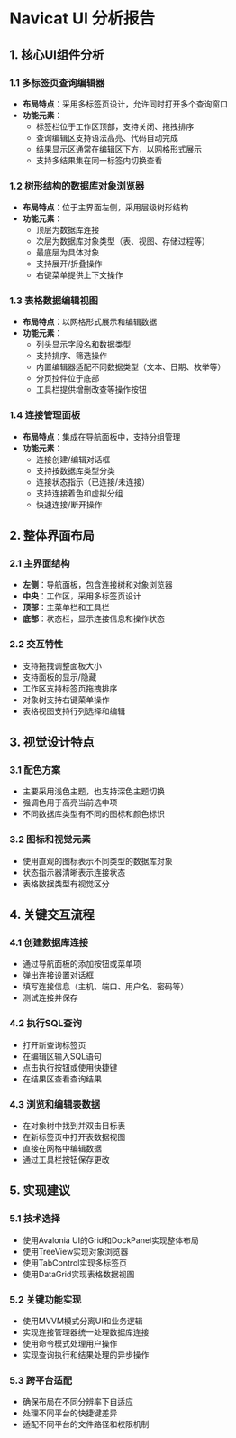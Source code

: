 # Navicat UI 分析报告

## 1. 核心UI组件分析

### 1.1 多标签页查询编辑器
- **布局特点**：采用多标签页设计，允许同时打开多个查询窗口
- **功能元素**：
  - 标签栏位于工作区顶部，支持关闭、拖拽排序
  - 查询编辑区支持语法高亮、代码自动完成
  - 结果显示区通常在编辑区下方，以网格形式展示
  - 支持多结果集在同一标签内切换查看

### 1.2 树形结构的数据库对象浏览器
- **布局特点**：位于主界面左侧，采用层级树形结构
- **功能元素**：
  - 顶层为数据库连接
  - 次层为数据库对象类型（表、视图、存储过程等）
  - 最底层为具体对象
  - 支持展开/折叠操作
  - 右键菜单提供上下文操作

### 1.3 表格数据编辑视图
- **布局特点**：以网格形式展示和编辑数据
- **功能元素**：
  - 列头显示字段名和数据类型
  - 支持排序、筛选操作
  - 内置编辑器适配不同数据类型（文本、日期、枚举等）
  - 分页控件位于底部
  - 工具栏提供增删改查等操作按钮

### 1.4 连接管理面板
- **布局特点**：集成在导航面板中，支持分组管理
- **功能元素**：
  - 连接创建/编辑对话框
  - 支持按数据库类型分类
  - 连接状态指示（已连接/未连接）
  - 支持连接着色和虚拟分组
  - 快速连接/断开操作

## 2. 整体界面布局

### 2.1 主界面结构
- **左侧**：导航面板，包含连接树和对象浏览器
- **中央**：工作区，采用多标签页设计
- **顶部**：主菜单栏和工具栏
- **底部**：状态栏，显示连接信息和操作状态

### 2.2 交互特性
- 支持拖拽调整面板大小
- 支持面板的显示/隐藏
- 工作区支持标签页拖拽排序
- 对象树支持右键菜单操作
- 表格视图支持行列选择和编辑

## 3. 视觉设计特点

### 3.1 配色方案
- 主要采用浅色主题，也支持深色主题切换
- 强调色用于高亮当前选中项
- 不同数据库类型有不同的图标和颜色标识

### 3.2 图标和视觉元素
- 使用直观的图标表示不同类型的数据库对象
- 状态指示器清晰表示连接状态
- 表格数据类型有视觉区分

## 4. 关键交互流程

### 4.1 创建数据库连接
- 通过导航面板的添加按钮或菜单项
- 弹出连接设置对话框
- 填写连接信息（主机、端口、用户名、密码等）
- 测试连接并保存

### 4.2 执行SQL查询
- 打开新查询标签页
- 在编辑区输入SQL语句
- 点击执行按钮或使用快捷键
- 在结果区查看查询结果

### 4.3 浏览和编辑表数据
- 在对象树中找到并双击目标表
- 在新标签页中打开表数据视图
- 直接在网格中编辑数据
- 通过工具栏按钮保存更改

## 5. 实现建议

### 5.1 技术选择
- 使用Avalonia UI的Grid和DockPanel实现整体布局
- 使用TreeView实现对象浏览器
- 使用TabControl实现多标签页
- 使用DataGrid实现表格数据视图

### 5.2 关键功能实现
- 使用MVVM模式分离UI和业务逻辑
- 实现连接管理器统一处理数据库连接
- 使用命令模式处理用户操作
- 实现查询执行和结果处理的异步操作

### 5.3 跨平台适配
- 确保布局在不同分辨率下自适应
- 处理不同平台的快捷键差异
- 适配不同平台的文件路径和权限机制
